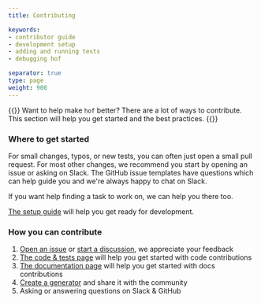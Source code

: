 ```yaml
---
title: Contributing

keywords:
- contributor guide
- development setup
- adding and running tests
- debugging hof

separator: true
type: page
weight: 900
---
```



{{<lead>}}
Want to help make `hof` better? There are a lot of ways to contribute.
This section will help you get started and the best practices.
{{</lead>}}


### Where to get started

For small changes, typos, or new tests, you can often just open a small pull request.
For most other changes, we recommend you start by opening an issue or asking on Slack.
The GitHub issue templates have questions which can help guide you
and we're always happy to chat on Slack.

If you want help finding a task to work on, we can help you there too.

[The setup guide](/contributing/setup/) will help you get ready for development.

### How you can contribute

1. [Open an issue](https://github.com/hofstadter-io/hof/issues/new/choose) or [start a discussion](https://github.com/hofstadter-io/hof/discussions/new/choose),
   we appreciate your feedback
1. [The code & tests page](/contributing/code/) will help you get started with code contributions
1. [The documentation page](/contributing/docs/) will help you get started with docs contributions
1. [Create a generator](/the-walkthrough/) and share it with the community
1. Asking or answering questions on Slack & GitHub

